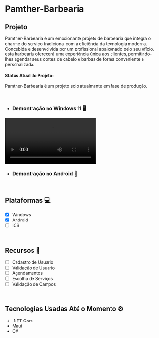 # Pamther-Barbearia


<div>
<h2>Projeto</h2>

<p>Pamther-Barbearia é um emocionante projeto de barbearia que integra o charme do serviço tradicional com a eficiência da tecnologia moderna. Concebida e desenvolvida por um profissional apaixonado pelo seu ofício, esta barbearia oferecerá uma experiência única aos clientes, permitindo-lhes agendar seus cortes de cabelo e barbas de forma conveniente e personalizada.</p>

<h4>Status Atual do Projeto:</h4>

<p>Pamther-Barbearia é um projeto solo atualmente em fase de produção.</p>

</div>
<br/>


- ### Demontração no Windows 11 🖥️
<video src="https://github.com/GabrielLimaG3/Pamther-Barbearia/assets/126430100/540891b4-9036-4f48-b894-31cbeda75584"></video>
<br/>
- ### Demontração no Android 📱

<br/>

## Plataformas 💻
- [x]  Windows 
- [x]  Android
- [ ]  IOS

<br/>

## Recursos 🚀

- [ ]  Cadastro de Usuario
- [ ]  Validação de Usuario
- [ ]  Agendamentos
- [ ]  Escolha de Serviços
- [ ]  Validação de Campos

<br/>

## Tecnologias Usadas Até o Momento ⚙️

- .NET Core
- Maui
- C#



